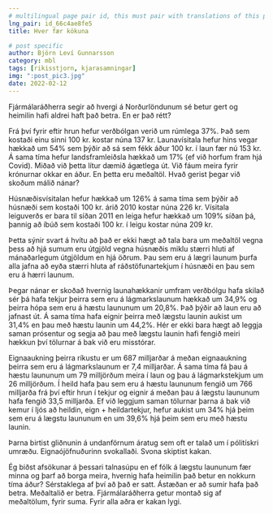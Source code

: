 ```yaml
---
# multilingual page pair id, this must pair with translations of this page. (This name must be unique)
lng_pair: id_66c4ae8fe5
title: Hver fær kökuna

# post specific
author: Björn Leví Gunnarsson
category: mbl
tags: [rikisstjorn, kjarasamningar]
img: ":post_pic3.jpg"
date: 2022-02-12
---
```


Fjármálaráðherra segir að hvergi á Norðurlöndunum sé betur gert og heimilin hafi aldrei haft það betra. En er það rétt?

Frá því fyrir eftir hrun hefur verðbólgan verið um rúmlega 37%. Það sem kostaði einu sinni 100 kr. kostar núna 137 kr. Launavísitala hefur hins vegar hækkað um 54% sem þýðir að sá sem fékk áður 100 kr. í laun fær nú 153 kr. Á sama tíma hefur landsframleiðsla hækkað um 17% (ef við horfum fram hjá Covid). Miðað við þetta lítur dæmið ágætlega út. Við fáum meira fyrir krónurnar okkar en áður. En þetta eru meðaltöl. Hvað gerist þegar við skoðum málið nánar?

Húsnæðisvísitalan hefur hækkað um 126% á sama tíma sem þýðir að húsnæði sem kostaði 100 kr. árið 2010 kostar núna 226 kr. Vísitala leiguverðs er bara til síðan 2011 en leiga hefur hækkað um 109% síðan þá, þannig að íbúð sem kostaði 100 kr. í leigu kostar núna 209 kr.

Þetta sýnir svart á hvítu að það er ekki hægt að tala bara um meðaltöl vegna þess að hjá sumum eru útgjöld vegna húsnæðis miklu stærri hluti af mánaðarlegum útgjöldum en hjá öðrum. Þau sem eru á lægri launum þurfa alla jafna að eyða stærri hluta af ráðstöfunartekjum í húsnæði en þau sem eru á hærri launum.

Þegar nánar er skoðað hvernig launahækkanir umfram verðbólgu hafa skilað sér þá hafa tekjur þeirra sem eru á lágmarkslaunum hækkað um 34,9% og þeirra hópa sem eru á hæstu laununum um 20,8%. Það þýðir að laun eru að jafnast út. Á sama tíma hafa eignir þeirra með lægstu launin aukist um 31,4% en þau með hæstu launin um 44,2%. Hér er ekki bara hægt að leggja saman prósentur og segja að þau með lægstu launin hafi fengið meiri hækkun því tölurnar á bak við eru misstórar.

Eignaaukning þeirra ríkustu er um 687 milljarðar á meðan eignaaukning þeirra sem eru á lágmarkslaunum er 7,4 milljarðar. Á sama tíma fá þau á hæstu laununum um 79 milljörðum meira í laun og þau á lágmarkstekjum um 26 milljörðum. Í heild hafa þau sem eru á hæstu laununum fengið um 766 milljarða frá því eftir hrun í tekjur og eignir á meðan þau á lægstu laununum hafa fengið 33,5 milljarða. Ef við leggjum saman tölurnar þarna á bak við kemur í ljós að heildin, eign + heildartekjur, hefur aukist um 34% hjá þeim sem eru á lægstu laununum en um 39,6% hjá þeim sem eru með hæstu launin.

Þarna birtist gliðnunin á undanförnum áratug sem oft er talað um í pólitískri umræðu. Eignaójöfnuðurinn svokallaði. Svona skiptist kakan.

Ég biðst afsökunar á þessari talnasúpu en ef fólk á lægstu laununum fær minna og þarf að borga meira, hvernig hafa heimilin það betur en nokkurn tíma áður? Sérstaklega af því að það er satt. Ástæðan er að sumir hafa það betra. Meðaltalið er betra. Fjármálaráðherra getur montað sig af meðaltölum, fyrir suma. Fyrir alla aðra er kak­an lygi.

